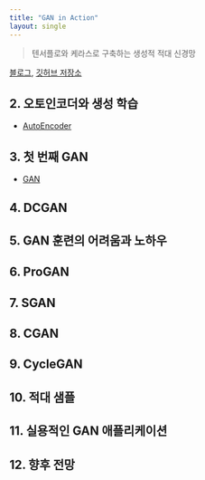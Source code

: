 ```yaml
---
title: "GAN in Action"
layout: single
---
```


> 텐서플로와 케라스로 구축하는 생성적 적대 신경망

[블로그][0-1], [깃허브 저장소][0-2]

## 2. 오토인코더와 생성 학습
* [AutoEncoder][2-1]

## 3. 첫 번째 GAN
* [GAN][3-1]

## 4. DCGAN

## 5. GAN 훈련의 어려움과 노하우

## 6. ProGAN

## 7. SGAN

## 8. CGAN

## 9. CycleGAN

## 10. 적대 샘플

## 11. 실용적인 GAN 애플리케이션

## 12. 향후 전망

[0-1]: https://tensorflow.blog/gan-in-action/
[0-2]: https://github.com/rickiepark/gans-in-action
[2-1]: https://drive.google.com/file/d/11mcgpTBlgKVW7wxpb7cSM9fmhWUFll0f/view?usp=drive_link
[3-1]: https://drive.google.com/file/d/11n_KDkNJ6lVOt-504HgBSYZ5-Xa4QnF7/view?usp=drive_link
